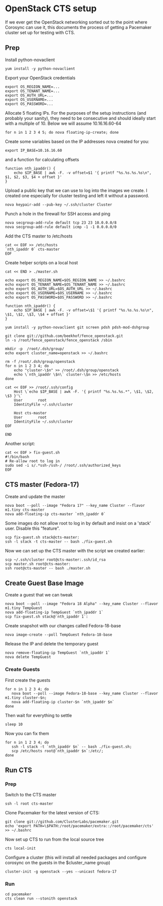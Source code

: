 # OpenStack CTS setup

If we ever get the OpenStack networking sorted out to the point where
Corosync can use it, this documents the process of getting a Pacemaker
cluster set up for testing with CTS.

## Prep

Install python-novaclient

    yum install -y python-novaclient

Export your OpenStack credentials

    export OS_REGION_NAME=...
    export OS_TENANT_NAME=...
    export OS_AUTH_URL=...
    export OS_USERNAME=... 
    export OS_PASSWORD=...

Allocate 5 floating IPs.  For the purposes of the setup instructions
(and probably your sanity), they need to be consecutive and should
ideally start with a multiple of 10. Below we will assume
10.16.16.60-64

    for n in 1 2 3 4 5; do nova floating-ip-create; done

Create some variables based on the IP addresses nova created for you:

    export IP_BASE=10.16.16.60

and a function for calculating offsets

    function nth_ipaddr() {
        echo $IP_BASE | awk -F. -v offset=$1 '{ printf "%s.%s.%s.%s\n", $1, $2, $3, $4 + offset }' 
    }

Upload a public key that we can use to log into the images we create.
I created one especially for cluster testing and left it without a password.

    nova keypair-add --pub-key ~/.ssh/cluster Cluster

Punch a hole in the firewall for SSH access and ping

    nova secgroup-add-rule default tcp 23 23 10.0.0.0/8
    nova secgroup-add-rule default icmp -1 -1 0.0.0.0/0

Add the CTS master to /etc/hosts

    cat << EOF >> /etc/hosts
    `nth_ipaddr 0` cts-master
    EOF

Create helper scripts on a local host

    cat << END > ./master.sh
    
    echo export OS_REGION_NAME=$OS_REGION_NAME >> ~/.bashrc
    echo export OS_TENANT_NAME=$OS_TENANT_NAME >> ~/.bashrc
    echo export OS_AUTH_URL=$OS_AUTH_URL >> ~/.bashrc
    echo export OS_USERNAME=$OS_USERNAME >> ~/.bashrc
    echo export OS_PASSWORD=$OS_PASSWORD >> ~/.bashrc
    
    function nth_ipaddr() {
        echo $IP_BASE | awk -F. -v offset=\$1 '{ printf "%s.%s.%s.%s\n", \$1, \$2, \$3, \$4 + offset }' 
    }
    
    yum install -y python-novaclient git screen pdsh pdsh-mod-dshgroup
    
    git clone git://github.com/beekhof/fence_openstack.git
    ln -s /root/fence_openstack/fence_openstack /sbin

    mkdir -p  /root/.dsh/group/
    echo export cluster_name=openstack >> ~/.bashrc
    
    rm -f /root/.dsh/group/openstack
    for n in 1 2 3 4; do
    	echo "cluster-\$n" >> /root/.dsh/group/openstack
        echo \`nth_ipaddr \$n\` cluster-\$n >> /etc/hosts
    done
    
    cat << EOF >> /root/.ssh/config
        Host \`echo $IP_BASE | awk -F. '{ printf "%s.%s.%s.*", \$1, \$2, \$3 }'\`
        User       root
        IdentityFile ~/.ssh/cluster

        Host cts-master
        User       root
        IdentityFile ~/.ssh/cluster
    EOF
    
    END

Another script:

    cat << EOF > fix-guest.sh
    #!/bin/bash
    # Re-allow root to log in
    sudo sed -i s/.*ssh-/ssh-/ /root/.ssh/authorized_keys
    EOF
    
## CTS master (Fedora-17)

Create and update the master

    nova boot --poll --image "Fedora 17" --key_name Cluster --flavor m1.tiny cts-master
    nova add-floating-ip cts-master `nth_ipaddr 0`

Some images do not allow root to log in by default and insist on a 'stack' user.
Disable this "feature".

    scp fix-guest.sh stack@cts-master:
    ssh -l stack -t cts-master -- bash ./fix-guest.sh

Now we can set up the CTS master with the script we created earlier:

    scp ~/.ssh/cluster root@cts-master:.ssh/id_rsa
    scp master.sh root@cts-master:
    ssh root@cts-master -- bash ./master.sh

## Create Guest Base Image

Create a guest that we can tweak

    nova boot --poll --image "Fedora 18 Alpha" --key_name Cluster --flavor m1.tiny TempGuest
    nova add-floating-ip TempGuest `nth_ipaddr 1`
    scp fix-guest.sh stack@`nth_ipaddr 1`:

Create snapshot with our changes called Fedora-18-base

    nova image-create --poll TempGuest Fedora-18-base

Release the IP and delete the temporary guest

    nova remove-floating-ip TempGuest `nth_ipaddr 1`
    nova delete TempGuest

### Create Guests

First create the guests

    for n in 1 2 3 4; do
       nova boot --poll --image Fedora-18-base --key_name Cluster --flavor m1.tiny cluster-$n;
       nova add-floating-ip cluster-$n `nth_ipaddr $n`
    done

Then wait for everything to settle

    sleep 10

Now you can fix them 

    for n in 1 2 3 4; do
       ssh -l stack -t `nth_ipaddr $n` -- bash ./fix-guest.sh;
       scp /etc/hosts root@`nth_ipaddr $n`:/etc/;
    done

## Run CTS

### Prep

Switch to the CTS master

    ssh -l root cts-master

Clone Pacemaker for the latest version of CTS:

    git clone git://github.com/ClusterLabs/pacemaker.git
    echo 'export PATH=\$PATH:/root/pacemaker/extra::/root/pacemaker/cts' >> ~/.bashrc    

Now set up CTS to run from the local source tree 

    cts local-init

Configure a cluster (this will install all needed packages and configure corosync on the guests in the $cluster_name group)

    cluster-init -g openstack --yes --unicast fedora-17  

### Run

    cd pacemaker
    cts clean run --stonith openstack